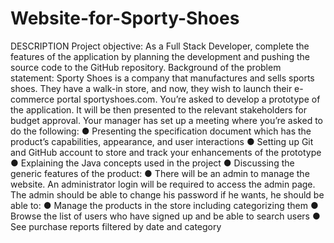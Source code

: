 # Website-for-Sporty-Shoes
DESCRIPTION  Project objective:  As a Full Stack Developer, complete the features of the application by planning the development and pushing the source code to the GitHub repository.          Background of the problem statement:  Sporty Shoes is a company that manufactures and sells sports shoes. They have a walk-in store, and now, they wish to launch their e-commerce portal sportyshoes.com.     You’re asked to develop a prototype of the application. It will be then presented to the relevant stakeholders for budget approval. Your manager has set up a meeting where you’re asked to do the following:   ● Presenting the specification document which has the product’s capabilities, appearance, and user interactions ● Setting up Git and GitHub account to store and track your enhancements of the prototype  ● Explaining the Java concepts used in the project  ● Discussing the generic features of the product: ● There will be an admin to manage the website. An administrator login will be required to access the admin page.      The admin should be able to change his password if he wants, he should be able to:  ● Manage the products in the store including categorizing them ● Browse the list of users who have signed up and be able to search users ● See purchase reports filtered by date and category

